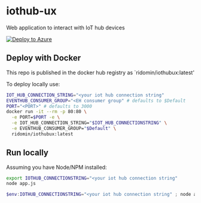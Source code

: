 # iothub-ux

Web application to interact with IoT hub devices

[![Deploy to Azure](https://aka.ms/deploytoazurebutton)](https://portal.azure.com/#create/Microsoft.Template/uri/https%3A%2F%2Fraw.githubusercontent.com%2Fiotmodels%2Fiothub-ux%2Fmaster%2Fazuredeploy.json)

## Deploy with Docker

This repo is published in the docker hub registry as `ridomin/iothubux:latest'

To deploy locally use:

```bash
IOT_HUB_CONNECTION_STRING="<your iot hub connection string"
EVENTHUB_CONSUMER_GROUP="<EH consumer group" # defaults to $Default
PORT="<PORT>" # defaults to 3000
docker run -it --rm -p 80:80 \
  -e PORT=$PORT -e \
  -e IOT_HUB_CONNECTION_STRING="$IOT_HUB_CONNECTIONSTRING" \
  -e EVENTHUB_CONSUMER_GROUP="$Default" \
  ridomin/iothubux:latest
```

## Run locally

Assuming you have Node/NPM installed:

```bash
export IOTHUB_CONNECTIONSTRING="<your iot hub connection string"
node app.js
```

```powershell
$env:IOTHUB_CONNECTIONSTRING="<your iot hub connection string" ; node app.js
```

